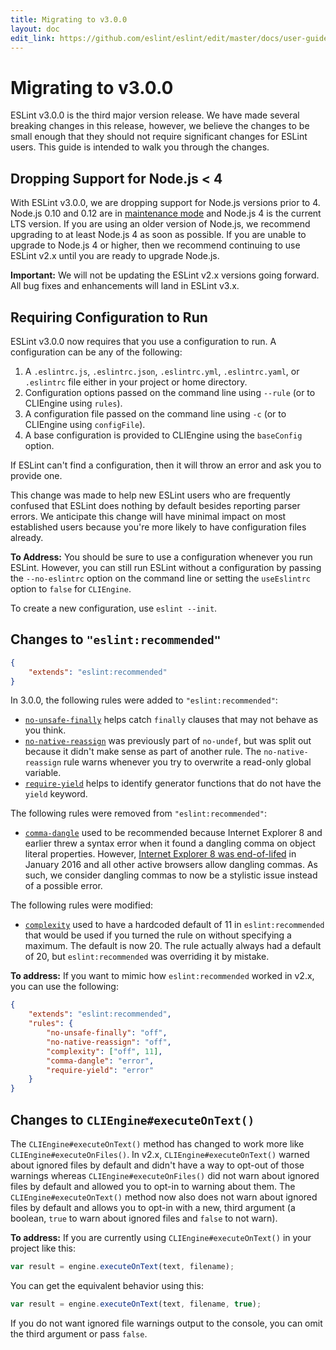 ```yaml
---
title: Migrating to v3.0.0
layout: doc
edit_link: https://github.com/eslint/eslint/edit/master/docs/user-guide/migrating-to-3.0.0.md
---
```

<!-- Note: No pull requests accepted for this file. See README.md in the root directory for details. -->

# Migrating to v3.0.0

ESLint v3.0.0 is the third major version release. We have made several breaking changes in this release, however, we believe the changes to be small enough that they should not require significant changes for ESLint users. This guide is intended to walk you through the changes.

## Dropping Support for Node.js < 4

With ESLint v3.0.0, we are dropping support for Node.js versions prior to 4. Node.js 0.10 and 0.12 are in [maintenance mode](https://github.com/nodejs/Release) and Node.js 4 is the current LTS version. If you are using an older version of Node.js, we recommend upgrading to at least Node.js 4 as soon as possible. If you are unable to upgrade to Node.js 4 or higher, then we recommend continuing to use ESLint v2.x until you are ready to upgrade Node.js.

**Important:** We will not be updating the ESLint v2.x versions going forward. All bug fixes and enhancements will land in ESLint v3.x.

## Requiring Configuration to Run

ESLint v3.0.0 now requires that you use a configuration to run. A configuration can be any of the following:

1. A `.eslintrc.js`, `.eslintrc.json`, `.eslintrc.yml`, `.eslintrc.yaml`, or `.eslintrc` file either in your project or home directory.
2. Configuration options passed on the command line using `--rule` (or to CLIEngine using `rules`).
3. A configuration file passed on the command line using `-c` (or to CLIEngine using `configFile`).
4. A base configuration is provided to CLIEngine using the `baseConfig` option.

If ESLint can't find a configuration, then it will throw an error and ask you to provide one.

This change was made to help new ESLint users who are frequently confused that ESLint does nothing by default besides reporting parser errors. We anticipate this change will have minimal impact on most established users because you're more likely to have configuration files already.

**To Address:** You should be sure to use a configuration whenever you run ESLint. However, you can still run ESLint without a configuration by passing the `--no-eslintrc` option on the command line or setting the `useEslintrc` option to `false` for `CLIEngine`.

To create a new configuration, use `eslint --init`.

## Changes to `"eslint:recommended"`

```json
{
    "extends": "eslint:recommended"
}
```

In 3.0.0, the following rules were added to `"eslint:recommended"`:

* [`no-unsafe-finally`](https://eslint.org/docs/rules/no-unsafe-finally) helps catch `finally` clauses that may not behave as you think.
* [`no-native-reassign`](https://eslint.org/docs/rules/no-native-reassign) was previously part of `no-undef`, but was split out because it didn't make sense as part of another rule. The `no-native-reassign` rule warns whenever you try to overwrite a read-only global variable.
* [`require-yield`](https://eslint.org/docs/rules/require-yield) helps to identify generator functions that do not have the `yield` keyword.

The following rules were removed from `"eslint:recommended"`:

* [`comma-dangle`](https://eslint.org/docs/rules/comma-dangle) used to be recommended because Internet Explorer 8 and earlier threw a syntax error when it found a dangling comma on object literal properties. However, [Internet Explorer 8 was end-of-lifed](https://www.microsoft.com/en-us/WindowsForBusiness/End-of-IE-support) in January 2016 and all other active browsers allow dangling commas. As such, we consider dangling commas to now be a stylistic issue instead of a possible error.

The following rules were modified:

* [`complexity`](https://eslint.org/docs/rules/complexity) used to have a hardcoded default of 11 in `eslint:recommended` that would be used if you turned the rule on without specifying a maximum. The default is now 20. The rule actually always had a default of 20, but `eslint:recommended` was overriding it by mistake.

**To address:** If you want to mimic how `eslint:recommended` worked in v2.x, you can use the following:

```json
{
    "extends": "eslint:recommended",
    "rules": {
        "no-unsafe-finally": "off",
        "no-native-reassign": "off",
        "complexity": ["off", 11],
        "comma-dangle": "error",
        "require-yield": "error"
    }
}
```

## Changes to `CLIEngine#executeOnText()`

The `CLIEngine#executeOnText()` method has changed to work more like `CLIEngine#executeOnFiles()`. In v2.x, `CLIEngine#executeOnText()` warned about ignored files by default and didn't have a way to opt-out of those warnings whereas `CLIEngine#executeOnFiles()` did not warn about ignored files by default and allowed you to opt-in to warning about them. The `CLIEngine#executeOnText()` method now also does not warn about ignored files by default and allows you to opt-in with a new, third argument (a boolean, `true` to warn about ignored files and `false` to not warn).

**To address:** If you are currently using `CLIEngine#executeOnText()` in your project like this:

```js
var result = engine.executeOnText(text, filename);
```

You can get the equivalent behavior using this:

```js
var result = engine.executeOnText(text, filename, true);
```

If you do not want ignored file warnings output to the console, you can omit the third argument or pass `false`.
